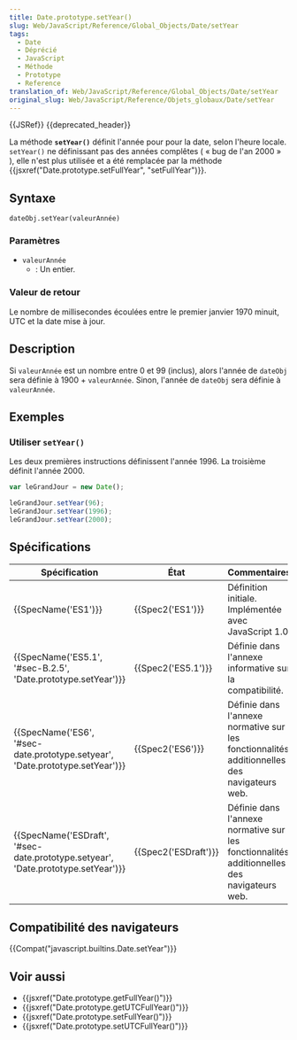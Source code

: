 ```yaml
---
title: Date.prototype.setYear()
slug: Web/JavaScript/Reference/Global_Objects/Date/setYear
tags:
  - Date
  - Déprécié
  - JavaScript
  - Méthode
  - Prototype
  - Reference
translation_of: Web/JavaScript/Reference/Global_Objects/Date/setYear
original_slug: Web/JavaScript/Reference/Objets_globaux/Date/setYear
---
```

{{JSRef}} {{deprecated_header}}

La méthode **`setYear()`** définit l'année pour pour la date, selon l'heure locale. `setYear()` ne définissant pas des années complêtes ( « bug de l'an 2000 » ), elle n'est plus utilisée et a été remplacée par la méthode {{jsxref("Date.prototype.setFullYear", "setFullYear")}}.

## Syntaxe

    dateObj.setYear(valeurAnnée)

### Paramètres

- `valeurAnnée`
  - : Un entier.

### Valeur de retour

Le nombre de millisecondes écoulées entre le premier janvier 1970 minuit, UTC et la date mise à jour.

## Description

Si `valeurAnnée` est un nombre entre 0 et 99 (inclus), alors l'année de `dateObj` sera définie à 1900 + `valeurAnnée`. Sinon, l'année de `dateObj` sera définie à `valeurAnnée`.

## Exemples

### Utiliser `setYear()`

Les deux premières instructions définissent l'année 1996. La troisième définit l'année 2000.

```js
var leGrandJour = new Date();

leGrandJour.setYear(96);
leGrandJour.setYear(1996);
leGrandJour.setYear(2000);
```

## Spécifications

| Spécification                                                                                                | État                         | Commentaires                                                                                |
| ------------------------------------------------------------------------------------------------------------ | ---------------------------- | ------------------------------------------------------------------------------------------- |
| {{SpecName('ES1')}}                                                                                     | {{Spec2('ES1')}}         | Définition initiale. Implémentée avec JavaScript 1.0.                                       |
| {{SpecName('ES5.1', '#sec-B.2.5', 'Date.prototype.setYear')}}                             | {{Spec2('ES5.1')}}     | Définie dans l'annexe informative sur la compatibilité.                                     |
| {{SpecName('ES6', '#sec-date.prototype.setyear', 'Date.prototype.setYear')}}         | {{Spec2('ES6')}}         | Définie dans l'annexe normative sur les fonctionnalités additionnelles des navigateurs web. |
| {{SpecName('ESDraft', '#sec-date.prototype.setyear', 'Date.prototype.setYear')}} | {{Spec2('ESDraft')}} | Définie dans l'annexe normative sur les fonctionnalités additionnelles des navigateurs web. |

## Compatibilité des navigateurs

{{Compat("javascript.builtins.Date.setYear")}}

## Voir aussi

- {{jsxref("Date.prototype.getFullYear()")}}
- {{jsxref("Date.prototype.getUTCFullYear()")}}
- {{jsxref("Date.prototype.setFullYear()")}}
- {{jsxref("Date.prototype.setUTCFullYear()")}}
